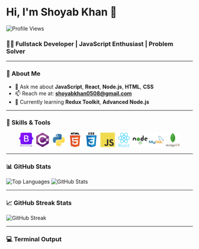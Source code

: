 # Hi, I'm Shoyab Khan 👋

![Profile Views](https://komarev.com/ghpvc/?username=mrshoya05&label=Profile%20views&color=0e75b6&style=flat)

### 👨‍💻 Fullstack Developer | JavaScript Enthusiast | Problem Solver

---

### 🌱 About Me
- 💬 Ask me about **JavaScript**, **React**, **Node.js**, **HTML**, **CSS**
- 📫 Reach me at: **shoyabkhan0508@gmail.com**
- 🌱 Currently learning **Redux Toolkit**, **Advanced Node.js**

---

### 🚀 Skills & Tools

<p align="center">
  <img src="https://raw.githubusercontent.com/devicons/devicon/master/icons/bootstrap/bootstrap-original-wordmark.svg" alt="Bootstrap" width="40" height="40"/>
  <img src="https://raw.githubusercontent.com/devicons/devicon/master/icons/csharp/csharp-original.svg" alt="C#" width="40" height="40"/>
  <img src="https://raw.githubusercontent.com/devicons/devicon/master/icons/python/python-original.svg" alt="Python" width="40" height="40"/>
  <img src="https://raw.githubusercontent.com/devicons/devicon/master/icons/html5/html5-original-wordmark.svg" alt="HTML5" width="40" height="40"/>
  <img src="https://raw.githubusercontent.com/devicons/devicon/master/icons/css3/css3-original-wordmark.svg" alt="CSS3" width="40" height="40"/>
  <img src="https://raw.githubusercontent.com/devicons/devicon/master/icons/javascript/javascript-original.svg" alt="JavaScript" width="40" height="40"/>
  <img src="https://raw.githubusercontent.com/devicons/devicon/master/icons/react/react-original-wordmark.svg" alt="React" width="40" height="40"/>
  <img src="https://raw.githubusercontent.com/devicons/devicon/master/icons/nodejs/nodejs-original-wordmark.svg" alt="Node.js" width="40" height="40"/>
  <img src="https://raw.githubusercontent.com/devicons/devicon/master/icons/mysql/mysql-original-wordmark.svg" alt="MySQL" width="40" height="40"/>
  <img src="https://raw.githubusercontent.com/devicons/devicon/master/icons/mongodb/mongodb-original-wordmark.svg" alt="MongoDB" width="40" height="40"/>
</p>

---

### 📊 GitHub Stats

![Top Languages](https://github-readme-stats.vercel.app/api/top-langs?username=mrshoya05&show_icons=true&locale=en&layout=compact&theme=radical)
![GitHub Stats](https://github-readme-stats.vercel.app/api?username=mrshoya05&show_icons=true&locale=en&theme=radical)

---

### 📈 GitHub Streak Stats

![GitHub Streak](https://github-readme-streak-stats.herokuapp.com/?user=mrshoya05&theme=radical)

---

### 💻 Terminal Output

